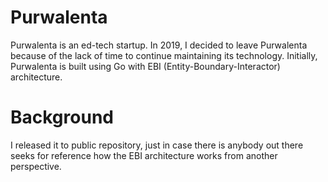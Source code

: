 # Purwalenta

Purwalenta is an ed-tech startup. In 2019, I decided to leave Purwalenta because of the lack of time to continue maintaining its technology. Initially, Purwalenta is built using Go with EBI (Entity-Boundary-Interactor) architecture.

# Background

I released it to public repository, just in case there is anybody out there seeks for reference how the EBI architecture works from another perspective.
